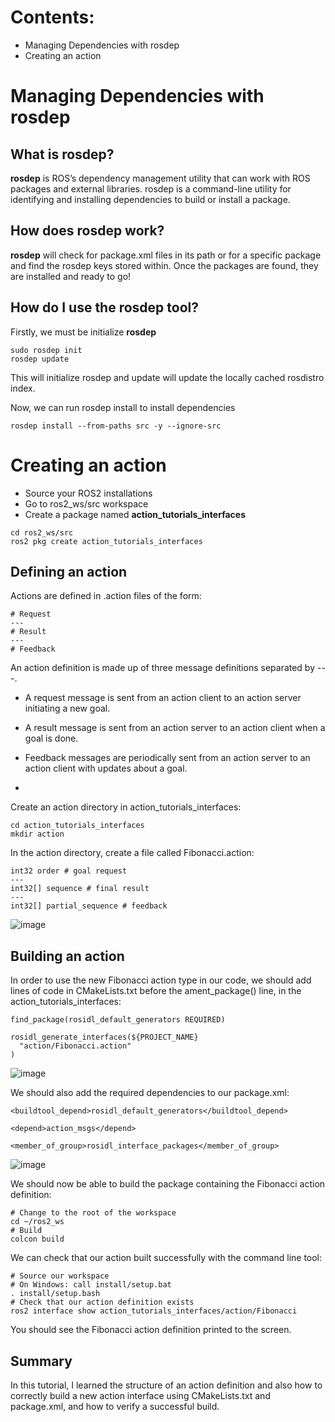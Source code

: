 # Contents:

- Managing Dependencies with rosdep
- Creating an action

# Managing Dependencies with rosdep

## What is rosdep?

**rosdep** is ROS’s dependency management utility that can work with ROS packages and external libraries. rosdep is a command-line utility for identifying and installing dependencies to build or install a package. 

## How does rosdep work?

**rosdep** will check for package.xml files in its path or for a specific package and find the rosdep keys stored within. Once the packages are found, they are installed and ready to go!

## How do I use the rosdep tool?

Firstly, we must be initialize **rosdep**

```
sudo rosdep init
rosdep update
```

This will initialize rosdep and update will update the locally cached rosdistro index.

Now, we can run rosdep install to install dependencies

```
rosdep install --from-paths src -y --ignore-src
```

##
##

# Creating an action

- Source your ROS2 installations
- Go to ros2_ws/src workspace
- Create a package named **action_tutorials_interfaces**

```
cd ros2_ws/src
ros2 pkg create action_tutorials_interfaces
```

## Defining an action

Actions are defined in .action files of the form:
```
# Request
---
# Result
---
# Feedback
```

An action definition is made up of three message definitions separated by ---.


- A request message is sent from an action client to an action server initiating a new goal.
- A result message is sent from an action server to an action client when a goal is done.
- Feedback messages are periodically sent from an action server to an action client with updates about a goal.

-

Create an action directory in action_tutorials_interfaces:

```
cd action_tutorials_interfaces
mkdir action
```

In the action directory, create a file called Fibonacci.action:

```
int32 order # goal request
---
int32[] sequence # final result
---
int32[] partial_sequence # feedback
```

![image](https://user-images.githubusercontent.com/90166739/195639003-78020108-3ca4-4318-9580-88fc578f45d9.png)


## Building an action

In order to use the new Fibonacci action type in our code, we should add lines of code in CMakeLists.txt before the ament_package() line, in the action_tutorials_interfaces:

```
find_package(rosidl_default_generators REQUIRED)

rosidl_generate_interfaces(${PROJECT_NAME}
  "action/Fibonacci.action"
)
```

![image](https://user-images.githubusercontent.com/90166739/195639472-241d38ad-6c4e-4a1c-9e35-0e975d769147.png)


We should also add the required dependencies to our package.xml:

```
<buildtool_depend>rosidl_default_generators</buildtool_depend>

<depend>action_msgs</depend>

<member_of_group>rosidl_interface_packages</member_of_group>
```

![image](https://user-images.githubusercontent.com/90166739/195639892-1dd268a8-8777-4ccb-b82c-5311cf056d3a.png)


We should now be able to build the package containing the Fibonacci action definition:

```
# Change to the root of the workspace
cd ~/ros2_ws
# Build
colcon build
```

We can check that our action built successfully with the command line tool:

```
# Source our workspace
# On Windows: call install/setup.bat
. install/setup.bash
# Check that our action definition exists
ros2 interface show action_tutorials_interfaces/action/Fibonacci
```

You should see the Fibonacci action definition printed to the screen.

## Summary

In this tutorial, I learned the structure of an action definition and also how to correctly build a new action interface using CMakeLists.txt and package.xml, and how to verify a successful build.



